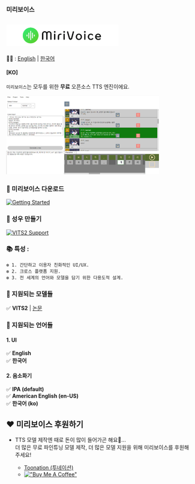 ### 미리보이스
## [<img src="..\Misc\title.png" height="57"/>](README-ko.md)
📜🧐 :
[English](../README.md) | [한국어](README-ko.md)
#### [KO]

`미리보이스`는 모두를 위한 **무료** 오픈소스 TTS 엔진이에요.

<img src="..\Misc\app_preview.jpg" height="210"/>

### 📁 미리보이스 다운로드

[![Getting Started](https://img.shields.io/badge/다운로드-%23f9fc14?style=for-the-badge&logo=windows&logoSize=auto&labelColor=%230d0d0c)](get-started-ko.md)

### 📁 성우 만들기
[![VITS2 Support](https://img.shields.io/badge/VITS2_성우_만들기-%231f7a28?style=for-the-badge&logo=windows&logoSize=auto)](../model-support-doc/VITS2/make-voicer-VITS2-ko.md)



### 📚  특성 :
    ❇️ 1. 간단하고 이용자 친화적인 UI/UX.   
    ❇️ 2. 크로스 플랫폼 지원.   
    ❇️ 3. 전 세계의 언어와 모델을 담기 위한 다용도적 설계.  


### 🔖 지원되는 모델들
✅ **VITS2**  | [논문](https://arxiv.org/abs/2307.16430)

### 🔖 지원되는 언어들
#### 1. UI
✅ **English**   
✅ **한국어**
#### 2. 음소화기
✅ **IPA (default)**   
✅ **American English (en-US)**   
✅ **한국어 (ko)**

## ❤️ 미리보이스 후원하기
- TTS 모델 제작엔 때로 돈이 많이 들어가곤 해요💸... <br> 더 많은 무료 파인튜닝 모델 제작, 더 많은 모델 지원을 위해 미리보이스를 후원해 주세요!

    - [Toonation (투네이션)](https://toon.at/donate/ex3exp)
    -  [!["Buy Me A Coffee"](https://www.buymeacoffee.com/assets/img/custom_images/orange_img.png)](https://buymeacoffee.com/inthe6788f
)

    
